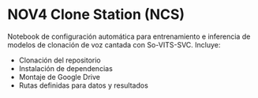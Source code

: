 # NOV4 Clone Station (NCS)

Notebook de configuración automática para entrenamiento e inferencia de modelos de clonación de voz cantada con So-VITS-SVC. Incluye:
- Clonación del repositorio
- Instalación de dependencias
- Montaje de Google Drive
- Rutas definidas para datos y resultados
